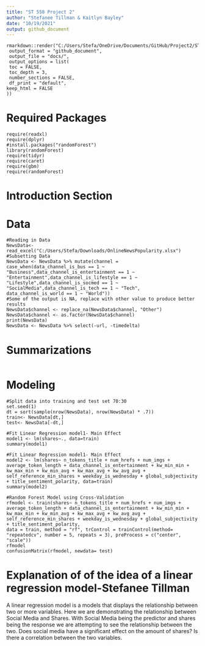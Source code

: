 ```yaml
---
title: "ST 558 Project 2"
author: "Stefanee Tillman & Kaitlyn Bayley"
date: "10/19/2021"
output: github_document
---
```


```{r}
rmarkdown::render("C:/Users/Stefa/OneDrive/Documents/GitHub/Project2/ST558PR2.Rmd",
 output_format = "github_document",
 output_file = "docs/",
 output_options = list(
 toc = FALSE,
 toc_depth = 3,
 number_sections = FALSE,
 df_print = "default",
keep_html = FALSE
))
```

# Required Packages 

```{r, message= FALSE}
require(readxl)
require(dplyr)
#install.packages("randomForest")
library(randomForest)
require(tidyr)
require(caret)
require(gbm)
require(randomForest)
```
# Introduction Section

# Data

```{r}
#Reading in Data
NewsData<- read_excel("C:/Users/Stefa/Downloads/OnlineNewsPopularity.xlsx")
#Subsetting Data
NewsData <- NewsData %>% mutate(channel = case_when(data_channel_is_bus == 1 ~ "Business",data_channel_is_entertainment == 1 ~ "Entertainment",data_channel_is_lifestyle == 1 ~ "Lifestyle",data_channel_is_socmed == 1 ~ "SocialMedia",data_channel_is_tech == 1 ~ "Tech", data_channel_is_world == 1 ~ "World"))
#Some of the output is NA, replace with other value to produce better results
NewsData$channel <- replace_na(NewsData$channel, "Other")
NewsData$channel <- as.factor(NewsData$channel) 
print(NewsData)
NewsData <- NewsData %>% select(-url, -timedelta)
```

# Summarizations
```{r}
```

# Modeling
```{r}
#Split data into training and test set 70:30
set.seed(1)
dt = sort(sample(nrow(NewsData), nrow(NewsData) * .7))
train<- NewsData[dt,]
test<- NewsData[-dt,]
```

```{r}
#Fit Linear Regression model1- Main Effect
model1 <- lm(shares~., data=train)
summary(model1)
```

```{r}
#Fit Linear Regression model1- Main Effect
model2 <- lm(shares~ n_tokens_title + num_hrefs + num_imgs + average_token_length + data_channel_is_entertainment + kw_min_min + kw_max_min + kw_min_avg + kw_max_avg + kw_avg_avg + self_reference_min_shares + weekday_is_wednesday + global_subjectivity + title_sentiment_polarity, data=train)
summary(model2)
```

```{r}
#Random Forest Model using Cross-Validation
rfmodel <- train(shares~ n_tokens_title + num_hrefs + num_imgs + average_token_length + data_channel_is_entertainment + kw_min_min + kw_max_min + kw_min_avg + kw_max_avg + kw_avg_avg + self_reference_min_shares + weekday_is_wednesday + global_subjectivity + title_sentiment_polarity, 
data = train, method = "rf", trControl = trainControl(method= "repeatedcv", number = 5, repeats = 3), preProcess = c("center", "scale"))
rfmodel
confusionMatrix(rfmodel, newdata= test)
```

# Explanation of of the idea of a linear regression model-Stefanee Tillman
A linear regression model is a models that displays the relationship between two or more variables. Here we are demonstrating the relationship between Social Media and Shares. With Social Media being the predictor and shares being the response we are attempting to see the relationship between the two. Does social media have a significant effect on the amount of shares? Is there a correlation between the two variables.


